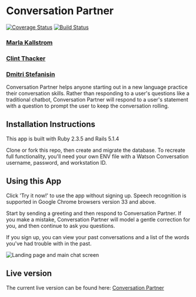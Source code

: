 # Conversation Partner
[![Coverage Status](https://coveralls.io/repos/github/m-kallstrom/conversation-partner/badge.svg?branch=master)](https://coveralls.io/github/m-kallstrom/conversation-partner?branch=master)
[![Build Status](https://travis-ci.org/m-kallstrom/conversation-partner.svg?branch=master)](https://travis-ci.org/m-kallstrom/conversation-partner)

### [Marla Kallstrom](https://github.com/m-kallstrom)
### [Clint Thacker](https://github.com/archivefever)
### [Dmitri Stefanisin](https://github.com/imdmitri1)

Conversation Partner helps anyone starting out in a new language practice their conversation skills. Rather than responding to a user's questions like a traditional chatbot, Conversation Partner will respond to a user's statement with a question to prompt the user to keep the conversation rolling.

## Installation Instructions

This app is built with Ruby 2.3.5 and Rails 5.1.4

Clone or fork this repo, then create and migrate the database. To recreate full functionality, you'll need your own ENV file with a Watson Conversation username, password, and workstation ID.

## Using this App

Click 'Try it now!' to use the app without signing up. Speech recognition is supported in Google Chrome browsers version 33 and above.

Start by sending a greeting and then respond to Conversation Partner. If you make a mistake, Conversation Partner will model a gentle correction for you, and then continue to ask you questions.

If you sign up, you can view your past conversations and a list of the words you've had trouble with in the past.

![Landing page and main chat screen](/views.png)

## Live version

The current live version can be found here:
[Conversation Partner](https://conversation-partner.herokuapp.com)


